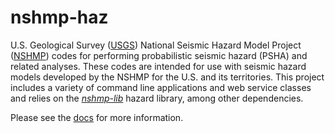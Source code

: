# nshmp-haz

U.S. Geological Survey ([USGS](https://www.usgs.gov)) National Seismic Hazard Model Project
([NSHMP](https://earthquake.usgs.gov/hazards/)) codes for performing probabilistic seismic
hazard (PSHA) and related analyses. These codes are intended for use with seismic hazard models
developed by the NSHMP for the U.S. and its territories. This project includes a variety of
command line applications and web service classes and relies on the
[*nshmp-lib*](https://code.usgs.gov/ghsc/nshmp/nshmp-lib) hazard library, among other
dependencies.

Please see the [docs](https://code.usgs.gov/ghsc/nshmp/nshmp-haz-v2/-/tree/master/docs) for more information.
